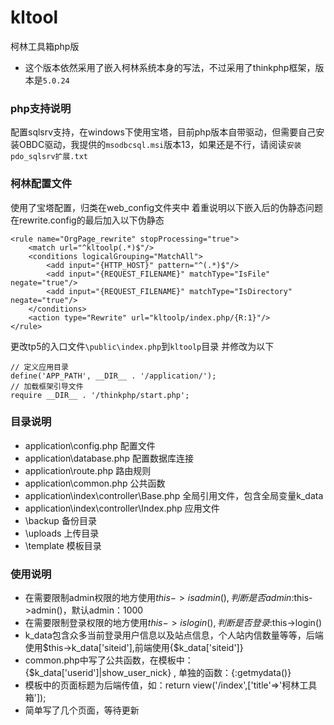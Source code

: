 # kltool
 柯林工具箱php版
 - 这个版本依然采用了嵌入柯林系统本身的写法，不过采用了thinkphp框架，版本是`5.0.24`
 
### php支持说明

配置sqlsrv支持，在windows下使用宝塔，目前php版本自带驱动，但需要自己安装OBDC驱动，我提供的`msodbcsql.msi`版本13，如果还是不行，请阅读`安装pdo_sqlsrv扩展.txt`

###  柯林配置文件
使用了宝塔配置，归类在web_config文件夹中
着重说明以下嵌入后的伪静态问题
在rewrite.config的最后加入以下伪静态

```
<rule name="OrgPage_rewrite" stopProcessing="true">
	<match url="^kltoolp(.*)$"/>
	<conditions logicalGrouping="MatchAll">
		<add input="{HTTP_HOST}" pattern="^(.*)$"/>
		<add input="{REQUEST_FILENAME}" matchType="IsFile" negate="true"/>
		<add input="{REQUEST_FILENAME}" matchType="IsDirectory" negate="true"/>
	</conditions>
	<action type="Rewrite" url="kltoolp/index.php/{R:1}"/>
</rule>
```

更改tp5的入口文件`\public\index.php`到`kltoolp`目录
并修改为以下

```
// 定义应用目录
define('APP_PATH', __DIR__ . '/application/');
// 加载框架引导文件
require __DIR__ . '/thinkphp/start.php';
```


### 目录说明

- application\config.php 配置文件
- application\database.php 配置数据库连接
- application\route.php 路由规则
- application\common.php 公共函数
- application\index\controller\Base.php 全局引用文件，包含全局变量k_data
- application\index\controller\Index.php 应用文件
- \backup 备份目录
- \uploads 上传目录
- \template 模板目录

### 使用说明

- 在需要限制admin权限的地方使用$this->isadmin(),判断是否admin:$this->admin()，默认admin：1000
- 在需要限制登录权限的地方使用$this->islogin(),判断是否登录:$this->login()
- k_data包含众多当前登录用户信息以及站点信息，个人站内信数量等等，后端使用$this->k_data['siteid'],前端使用{$k_data['siteid']}
- common.php中写了公共函数，在模板中：{$k_data['userid']|show_user_nick} , 单独的函数：{:getmydata()}
- 模板中的页面标题为后端传值，如：return view('/index',['title'=>'柯林工具箱']);
- 简单写了几个页面，等待更新
